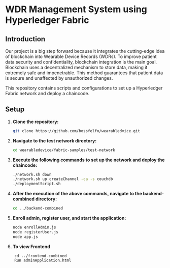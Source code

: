 # WDR Management System using Hyperledger Fabric

## Introduction

Our project is a big step forward because it integrates the cutting-edge idea of blockchain into Wearable Device Records (WDRs). To improve patient data security and confidentiality, blockchain integration is the main goal. Blockchain uses a decentralized mechanism to store data, making it extremely safe and impenetrable. This method guarantees that patient data is secure and unaffected by unauthorized changes.

This repository contains scripts and configurations to set up a Hyperledger Fabric network and deploy a chaincode.


## Setup

1. **Clone the repository:**

   ```bash
   git clone https://github.com/bossfelfo/wearabledvice.git
   ```

2. **Navigate to the test network directory:**

   ```bash
   cd wearabledevice/fabric-samples/test-network

   ```

3. **Execute the following commands to set up the network and deploy the chaincode:**

   ```bash
   ./network.sh down
   ./network.sh up createChannel -ca -s couchdb
   ./deploymentScript.sh
   ```

4. **After the execution of the above commands, navigate to the backend-combined directory:**

   ```bash
   cd ../backend-combined
   ```

5. **Enroll admin, register user, and start the application:**

   ```bash
   node enrollAdmin.js
   node registerUser.js
   node app.js
   ```

6. **To view Frontend**

```
    cd ../frontend-combined
    Run adminApplication.html
```
